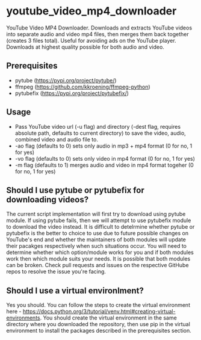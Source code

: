 # youtube_video_mp4_downloader
YouTube Video MP4 Downloader. Downloads and extracts YouTube videos into separate audio and video mp4 files, then merges them back together (creates 3 files total). Useful for avoiding ads on the YouTube player. Downloads at highest quality possible for both audio and video.


## Prerequisites
- pytube (https://pypi.org/project/pytube/)
- ffmpeg (https://github.com/kkroening/ffmpeg-python)
- pytubefix (https://pypi.org/project/pytubefix/)


## Usage
* Pass YouTube video url (-u flag) and directory (-dest flag, requires absolute path, defaults to current directory) to save the video, audio, combined video and audio file to.
* -ao flag (defaults to 0) sets only audio in mp3 + mp4 format (0 for no, 1 for yes)
* -vo flag (defaults to 0) sets only video in mp4 format (0 for no, 1 for yes)
* -m flag (defaults to 1) merges audio and video in mp4 format togeher (0 for no, 1 for yes)


## Should I use pytube or pytubefix for downloading videos?
The current script implementation will first try to download using pytube module. If using pytube fails, then we will attempt to use pytubefix module to download the video instead.
It is difficult to detelrmine whether pytube or pytubefix is the better to choice to use due to future possible changes on YouTube's end and whether the maintainers of both modules will update their pacakges respectively when such situations occur.
You will need to determine whether which option/module works for you and if both modules work then which module suits your needs. It is possible that both modules can be broken. Check pull requests and issues on the respective GitHube repos to resolve the issue you're facing.


## Should I use a virtual environlment?
Yes you should. You can follow the steps to create the virtual environment here - https://docs.python.org/3/tutorial/venv.html#creating-virtual-environments. You should create the virtual environment in the same directory where you downloaded the repository, then use pip in the virtual environment to install the packages described in the prerequisites section.
